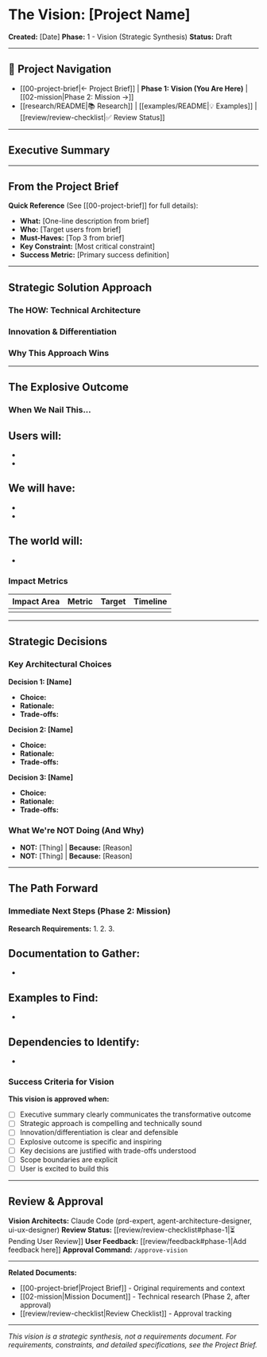# The Vision: [Project Name]

**Created:** [Date]
**Phase:** 1 - Vision (Strategic Synthesis)
**Status:** Draft

---

## 🧭 Project Navigation

- [[00-project-brief|← Project Brief]] | **Phase 1: Vision (You Are Here)** | [[02-mission|Phase 2: Mission →]]
- [[research/README|📚 Research]] | [[examples/README|💡 Examples]] | [[review/review-checklist|✅ Review Status]]

---

## Executive Summary

<!-- 2-3 sentences that capture the essence: WHAT we're building, WHO it serves, and the TRANSFORMATIVE outcome -->



---

## From the Project Brief

**Quick Reference** (See [[00-project-brief]] for full details):
- **What:** [One-line description from brief]
- **Who:** [Target users from brief]
- **Must-Haves:** [Top 3 from brief]
- **Key Constraint:** [Most critical constraint]
- **Success Metric:** [Primary success definition]

---

## Strategic Solution Approach

### The HOW: Technical Architecture

<!-- How will we solve this problem? What's the technical approach? -->
<!-- Focus on: Architecture, core technology choices, system design -->



### Innovation & Differentiation

<!-- What makes THIS approach unique/better than alternatives? -->
<!-- What's the key innovation or insight that makes this work? -->



### Why This Approach Wins

<!-- Strategic justification: Why is this the RIGHT way to solve it? -->
<!-- Consider: Feasibility, scalability, user experience, market fit -->



---

## The Explosive Outcome

### When We Nail This...

<!-- Paint the picture of success. What changes for users? For the world? -->
<!-- Be specific and inspiring. Make it REAL. -->

**Users will:**
-
-
-

**We will have:**
-
-
-

**The world will:**
-
-

### Impact Metrics

<!-- How will we KNOW we've achieved the explosive outcome? -->

| Impact Area | Metric | Target | Timeline |
|-------------|--------|--------|----------|
|             |        |        |          |

---

## Strategic Decisions

### Key Architectural Choices

<!-- What are the 3-5 most important technical/design decisions? -->

**Decision 1: [Name]**
- **Choice:**
- **Rationale:**
- **Trade-offs:**

**Decision 2: [Name]**
- **Choice:**
- **Rationale:**
- **Trade-offs:**

**Decision 3: [Name]**
- **Choice:**
- **Rationale:**
- **Trade-offs:**

### What We're NOT Doing (And Why)

<!-- Explicit scope boundaries - prevents mission creep -->

- **NOT:** [Thing] | **Because:** [Reason]
- **NOT:** [Thing] | **Because:** [Reason]

---

## The Path Forward

### Immediate Next Steps (Phase 2: Mission)

**Research Requirements:**
1.
2.
3.

**Documentation to Gather:**
-
-

**Examples to Find:**
-
-

**Dependencies to Identify:**
-
-

### Success Criteria for Vision

**This vision is approved when:**
- [ ] Executive summary clearly communicates the transformative outcome
- [ ] Strategic approach is compelling and technically sound
- [ ] Innovation/differentiation is clear and defensible
- [ ] Explosive outcome is specific and inspiring
- [ ] Key decisions are justified with trade-offs understood
- [ ] Scope boundaries are explicit
- [ ] User is excited to build this

---

## Review & Approval

**Vision Architects:** Claude Code (prd-expert, agent-architecture-designer, ui-ux-designer)
**Review Status:** [[review/review-checklist#phase-1|⏳ Pending User Review]]
**User Feedback:** [[review/feedback#phase-1|Add feedback here]]
**Approval Command:** `/approve-vision`

---

**Related Documents:**
- [[00-project-brief|Project Brief]] - Original requirements and context
- [[02-mission|Mission Document]] - Technical research (Phase 2, after approval)
- [[review/review-checklist|Review Checklist]] - Approval tracking

---

*This vision is a strategic synthesis, not a requirements document.*
*For requirements, constraints, and detailed specifications, see the Project Brief.*
